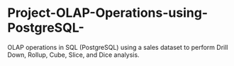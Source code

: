 # Project-OLAP-Operations-using-PostgreSQL-
OLAP operations in SQL (PostgreSQL) using a sales dataset to perform Drill Down, Rollup, Cube, Slice, and Dice analysis.
